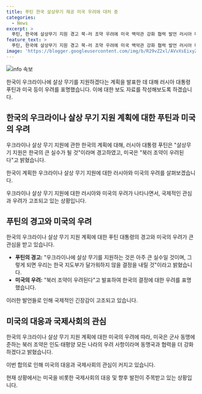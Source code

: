 ```yaml
---
title: 푸틴 한국 살상무기 제공 미국 우려에 대처 중
categories:
  - News
excerpt: >
  푸틴, 한국에 살상무기 지원 경고 북-러 조약 우려에 미국 백악관 강화 협력 발언 러시아 대통령, 북한의 침략 계획 부인 미 의회, 러시아를 테러지원국 지정 법안 발의 - 북-러 간 군사 원조와 관련한 한국의 우크라이나에 살상 무기 지원 검토 발언으로, 푸틴 대통령의 한국에 대한 경고 발언과 미국의 우려 표명, 러시아의 절박함 표시, 중국의 반응 기대, 미 의회의 법안 발의 등으로 갈등의 상황이 고조되고 있다.
feature_text: >
  푸틴, 한국에 살상무기 지원 경고 북-러 조약 우려에 미국 백악관 강화 협력 발언 러시아 대통령, 북한의 침략 계획 부인 미 의회, 러시아를 테러지원국 지정 법안 발의 - 북-러 간 군사 원조와 관련한 한국의 우크라이나에 살상 무기 지원 검토 발언으로, 푸틴 대통령의 한국에 대한 경고 발언과 미국의 우려 표명, 러시아의 절박함 표시, 중국의 반응 기대, 미 의회의 법안 발의 등으로 갈등의 상황이 고조되고 있다.
image: 'https://blogger.googleusercontent.com/img/b/R29vZ2xl/AVvXsEixyZcFfHzMRdzZMjFBmAUKJYCLCGyLL1o632UiGVXcaFdKo_bkvkuCioo0uUKlGfBVcT3P84aROyZIXSBEx3Aw5nCQ3pTgDom1WDC4m8eifvWiAmWEEVb4x6G_l8C0QH225ldMjyaFvpxGEBGNO37VmDTDMHGhJPq73UglMfDca1-0aw/s1600/blogspot.png'
---
```


<p><img src="https://blogger.googleusercontent.com/img/b/R29vZ2xl/AVvXsEixyZcFfHzMRdzZMjFBmAUKJYCLCGyLL1o632UiGVXcaFdKo_bkvkuCioo0uUKlGfBVcT3P84aROyZIXSBEx3Aw5nCQ3pTgDom1WDC4m8eifvWiAmWEEVb4x6G_l8C0QH225ldMjyaFvpxGEBGNO37VmDTDMHGhJPq73UglMfDca1-0aw/s1600/blogspot.png" alt="info 속보" /></p>

<p>한국이 우크라이나에 살상 무기를 지원하겠다는 계획을 발표한 데 대해 러시아 대통령 푸틴과 미국 등이 우려를 표명했습니다. 이에 대한 보도 자료를 작성해보도록 하겠습니다.</p>

<h2 data-ke-size="size26">한국의 우크라이나 살상 무기 지원 계획에 대한 푸틴과 미국의 우려</h2>

<p>우크라이나 살상 무기 지원에 관한 한국의 계획에 대해, 러시아 대통령 푸틴은 "살상무기 지원은 한국의 큰 실수가 될 것"이라며 경고하였고, 미국은 "북러 조약이 우려된다"고 밝혔습니다.</p>

<p data-ke-size="size16">한국이 계획한 우크라이나 살상 무기 지원에 대한 러시아와 미국의 우려를 살펴보겠습니다.</p>

<p>우크라이나 살상 무기 지원에 대한 러시아와 미국의 우려가 나타나면서, 국제적인 관심과 우려가 고조되고 있는 상황입니다.</p>

<h2 data-ke-size="size26">푸틴의 경고와 미국의 우려</h2>

<p>한국의 우크라이나 살상 무기 지원 계획에 대한 푸틴 대통령의 경고와 미국의 우려가 큰 관심을 받고 있습니다.</p>

<ul>
  <li><b>푸틴의 경고:</b> "우크라이나에 살상 무기를 지원하는 것은 아주 큰 실수일 것이며, 그렇게 되면 우리는 한국 지도부가 달가워하지 않을 결정을 내릴 것"이라고 밝혔습니다.</li>
  <li><b>미국의 우려:</b> "북러 조약이 우려된다"고 발표하여 한국의 결정에 대한 우려를 표명했습니다.</li>
</ul>

<p>이러한 발언들로 인해 국제적인 긴장감이 고조되고 있습니다.</p>

<h2 data-ke-size="size26">미국의 대응과 국제사회의 관심</h2>

<p>한국의 우크라이나 살상 무기 지원 계획에 대한 미국의 우려에 따라, 미국은 군사 동맹에 준하는 북러 조약은 인도·태평양 모든 나라의 우려 사항이라며 동맹국과 협력을 더 강화하겠다고 밝혔습니다.</p>

<p data-ke-size="size16">이번 합의로 인해 미국의 대응과 국제사회의 관심이 커지고 있습니다.</p>

<p>현재 상황에서는 미국을 비롯한 국제사회의 대응 및 향후 발전이 주목받고 있는 상황입니다.</p>

